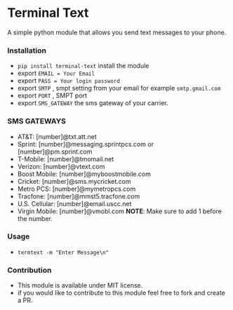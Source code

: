 # Terminal Text
A simple python module that allows you send text messages to your phone.

### Installation
- `pip install terminal-text` install the module
- export `EMAIL = Your Email` 
- export `PASS = Your login password`
- export `SMTP` , smpt setting from your email for example `smtp.gmail.com`
- export `PORT` , SMPT port
- export `SMS_GATEWAY` the sms gateway of your carrier.

### SMS GATEWAYS
- AT&T: [number]@txt.att.net
- Sprint: [number]@messaging.sprintpcs.com or [number]@pm.sprint.com
- T-Mobile: [number]@tmomail.net
- Verizon: [number]@vtext.com
- Boost Mobile: [number]@myboostmobile.com
- Cricket: [number]@sms.mycricket.com
- Metro PCS: [number]@mymetropcs.com
- Tracfone: [number]@mmst5.tracfone.com
- U.S. Cellular: [number]@email.uscc.net
- Virgin Mobile: [number]@vmobl.com
**NOTE**: Make sure to add 1 before the number.

### Usage
- `termtext -m "Enter Message\n"`


### Contribution
- This module is available under MIT license.
- if you would like to contribute to this module feel free to fork and create a PR.



